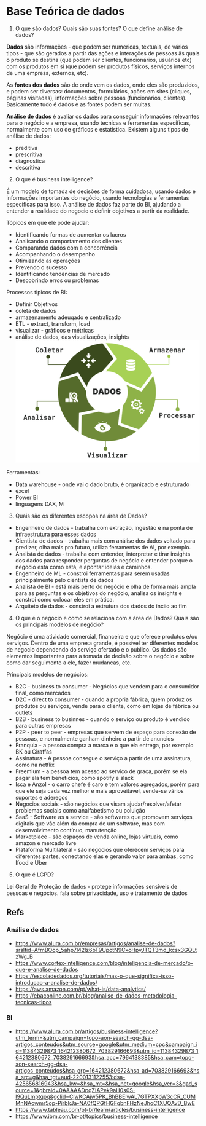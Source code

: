 # Base Teórica de dados

1. O que são dados? Quais são suas fontes? O que define análise de dados?

**Dados** são informações - que podem ser numericas, textuais, de vários tipos - que são gerados a partir das ações e interações de pessoas ãs quais o produto se destina (que podem ser clientes, funcionários, usuários etc) com os produtos em si (que podem ser produtos físicos, serviços internos de uma empresa, externos, etc).

As **fontes dos dados** são de onde vem os dados, onde eles são produzidos, e podem ser diversas: documentos, formulários, ações em sites (cliques, páginas visitadas), informações sobre pessoas (funcionários, clientes). Basicamente tudo é dados e as fontes podem ser muitas.

**Análise de dados** é avaliar os dados para conseguir informações relevantes para o negócio e a empresa, usando tecnicas e ferramentas específicas, normalmente com uso de gráficos e estatística. Existem alguns tipos de análise de dados:
- preditiva
- prescritiva
- diagnostica
- descritiva

2. O que é business intelligence?

É um modelo de tomada de decisões de forma cuidadosa, usando dados e informações importantes do negócio, usando tecnologias e ferramentas específicas para isso. A análise de dados faz parte do BI, ajudando a entender a realidade do negocio e definir objetivos a partir da realidade.

Tópicos em que ele pode ajudar:
- Identificando formas de aumentar os lucros
- Analisando o comportamento dos clientes
- Comparando dados com a concorrência
- Acompanhando o desempenho
- Otimizando as operações
- Prevendo o sucesso
- Identificando tendências de mercado
- Descobrindo erros ou problemas

Processos tipicos de BI:
- Definir Objetivos
- coleta de dados
- armazenamento adeuqado e centralizado
- ETL - extract, transform, load
- visualizar - gráficos e métricas
- análise de dados, das visualizações, insights
![alt text](image.png)

Ferramentas:
- Data warehouse - onde vai o dado bruto, é organizado e estruturado
- excel
- Power BI
- linguagens DAX, M

3. Quais são os diferentes escopos na área de Dados?

- Engenheiro de dados - trabalha com extração, ingestão e na ponta de infraestrutura para esses dados
- Cientista de dados - trabalha mais com análise dos dados voltado para predizer, olha mais pro futuro, utiliza ferramentas de AI, por exemplo.
- Analista de dados - trabalha com entender, interpretar e tirar insights dos dados para responder perguntas de negócio e entender porque o negocio está como está, e apontar ideias e caminhos.
- Engenheiro de ML - constroi ferramentas para serem usadas principalmente pelo cientista de dados
- Analista de BI - está mais perto do negócio e olha de forma mais ampla para as perguntas e os objetivos do negócio, analisa os insights e constroi como colocar eles em prática.
- Arquiteto de dados - constroi a estrutura dos dados do inciio ao fim

4. O que é o negócio e como se relaciona com a área de Dados? Quais são os principais modelos de negócio?

Negócio é uma atividade comercial, financeira e que oferece produtos e/ou serviços. Dentro de uma empresa grande, é possível ter diferentes modelos de negocio dependendo do serviço ofertado e o publico. Os dados são elementos importantes para a tomada de decisão sobre o negócio e sobre como dar seguimento a ele, fazer mudancas, etc.

Principais modelos de negócios:
- B2C -  business to consumer - Negócios que vendem para o consumidor final, como mercados
- D2C - direct to consumer - quando a propria fábrica, quem produz os produtos ou serviços, vende para o cliente, como em lojas de fábrica ou outlets
- B2B - business to businnes - quando o serviço ou produto é vendido para outras empresas
- P2P - peer to peer - empresas que servem de espaço para conexão de pessoas, e normalmente ganham dinheiro a partir de anuncios
- Franquia - a pessoa compra a marca e o que ela entrega, por exemplo BK ou Giraffas
- Assinatura - A pessoa consegue o serviço a partir de uma assinatura, como na netflix
- Freemium - a pessoa tem acesso ao serviço de graça, porém se ela pagar ela tem benefícios, como spotify e slack
- Isca e Anzol - o carro chefe é caro e tem valores agregados, porém para que ele seja cada vez melhor e mais aproveitável, vende-se vários suportes e adereços
- Negocios sociais - são negócios que visam ajudar/resolver/afetar problemas sociais como analfabetismo ou poluição
- SaaS - Software as a service - são softwares que promovem serviços digitais que vão além da compra de um software, mas com desenvolvimento contínuo, manutenção 
- Marketplace - são espaços de venda online, lojas virtuais, como amazon e mercado livre
- Plataforma Multilateral - são negocios que oferecem serviços para diferentes partes, conectando elas e gerando valor para ambas, como Ifood e Uber

5. O que é LGPD?

Lei Geral de Proteção de dados - protege informações sensíveis de pessoas e negócios. fala sobre privacidade, uso e tratamento de dados

## Refs

### Análise de dados

- https://www.alura.com.br/empresas/artigos/analise-de-dados?srsltid=AfmBOop_5ahp7l42lz6bT9UpotN9CxoHpyJTQT3md_kcsx3GQLtzWg_B
- https://www.cortex-intelligence.com/blog/inteligencia-de-mercado/o-que-e-analise-de-dados
- https://escoladedados.org/tutoriais/mas-o-que-significa-isso-introducao-a-analise-de-dados/
- https://aws.amazon.com/pt/what-is/data-analytics/
- https://ebaconline.com.br/blog/analise-de-dados-metodologia-tecnicas-tipos

### BI

- https://www.alura.com.br/artigos/business-intelligence?utm_term=&utm_campaign=topo-aon-search-gg-dsa-artigos_conteudos&utm_source=google&utm_medium=cpc&campaign_id=11384329873_164212380672_703829166693&utm_id=11384329873_164212380672_703829166693&hsa_acc=7964138385&hsa_cam=topo-aon-search-gg-dsa-artigos_conteudos&hsa_grp=164212380672&hsa_ad=703829166693&hsa_src=g&hsa_tgt=aud-2200131122553:dsa-425656816943&hsa_kw=&hsa_mt=&hsa_net=google&hsa_ver=3&gad_source=1&gbraid=0AAAAADpqZIAPek9aH0s0S-l9QuLmptqpq&gclid=CjwKCAjw5PK_BhBBEiwAL7GTPXXpW3cCR_CUMMnNAowmr5op-PirbkJa-NA0fQPGfHGFqbnFHzNeJhoC1XUQAvD_BwE
- https://www.tableau.com/pt-br/learn/articles/business-intelligence
- https://www.ibm.com/br-pt/topics/business-intelligence
